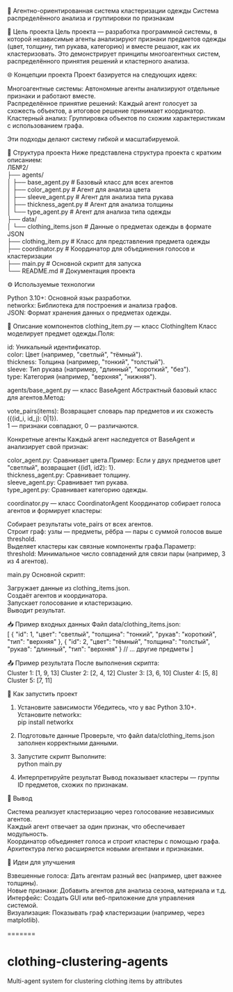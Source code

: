 🧠 Агентно-ориентированная система кластеризации одежды
Система распределённого анализа и группировки по признакам

📌 Цель проекта
Цель проекта — разработка программной системы, в которой независимые агенты анализируют признаки предметов одежды (цвет, толщину, тип рукава, категорию) и вместе решают, как их кластеризовать. Это демонстрирует принципы многоагентных систем, распределённого принятия решений и кластерного анализа.

🌐 Концепции проекта
Проект базируется на следующих идеях:  

Многоагентные системы: Автономные агенты анализируют отдельные признаки и работают вместе.  
Распределённое принятие решений: Каждый агент голосует за схожесть объектов, а итоговое решение принимает координатор.  
Кластерный анализ: Группировка объектов по схожим характеристикам с использованием графа.

Эти подходы делают систему гибкой и масштабируемой.

📂 Структура проекта
Ниже представлена структура проекта с кратким описанием:  
ЛБ№2/  
├── agents/  
│   ├── base_agent.py      # Базовый класс для всех агентов  
│   ├── color_agent.py     # Агент для анализа цвета  
│   ├── sleeve_agent.py    # Агент для анализа типа рукава  
│   ├── thickness_agent.py # Агент для анализа толщины  
│   └── type_agent.py      # Агент для анализа типа одежды  
├── data/  
│   └── clothing_items.json # Данные о предметах одежды в формате JSON  
├── clothing_item.py       # Класс для представления предмета одежды  
├── coordinator.py         # Координатор для объединения голосов и кластеризации  
├── main.py                # Основной скрипт для запуска  
└── README.md              # Документация проекта  


⚙️ Используемые технологии

Python 3.10+: Основной язык разработки.  
networkx: Библиотека для построения и анализа графов.  
JSON: Формат хранения данных о предметах одежды.


🧩 Описание компонентов
clothing_item.py — класс ClothingItem
Класс моделирует предмет одежды.Поля:  

id: Уникальный идентификатор.  
color: Цвет (например, "светлый", "тёмный").  
thickness: Толщина (например, "тонкий", "толстый").  
sleeve: Тип рукава (например, "длинный", "короткий", "без").  
type: Категория (например, "верхняя", "нижняя").

agents/base_agent.py — класс BaseAgent
Абстрактный базовый класс для агентов.Метод:  

vote_pairs(items): Возвращает словарь пар предметов и их схожесть ({(id_i, id_j): 0|1}).  
1 — признаки совпадают, 0 — различаются.



Конкретные агенты
Каждый агент наследуется от BaseAgent и анализирует свой признак:  

color_agent.py: Сравнивает цвета.Пример: Если у двух предметов цвет "светлый", возвращает {(id1, id2): 1}.  
thickness_agent.py: Сравнивает толщину.  
sleeve_agent.py: Сравнивает тип рукава.  
type_agent.py: Сравнивает категорию одежды.

coordinator.py — класс CoordinatorAgent
Координатор собирает голоса агентов и формирует кластеры:  

Собирает результаты vote_pairs от всех агентов.  
Строит граф: узлы — предметы, рёбра — пары с суммой голосов выше threshold.  
Выделяет кластеры как связные компоненты графа.Параметр:  
threshold: Минимальное число совпадений для связи пары (например, 3 из 4 агентов).

main.py
Основной скрипт:  

Загружает данные из clothing_items.json.  
Создаёт агентов и координатора.  
Запускает голосование и кластеризацию.  
Выводит результат.


📥 Пример входных данных
Файл data/clothing_items.json:  
[
  {
    "id": 1,
    "цвет": "светлый",
    "толщина": "тонкий",
    "рукав": "короткий",
    "тип": "верхняя"
  },
  {
    "id": 2,
    "цвет": "тёмный",
    "толщина": "толстый",
    "рукав": "длинный",
    "тип": "верхняя"
  }
  // ... другие предметы
]


📤 Пример результата
После выполнения скрипта:  
Cluster 1: [1, 9, 13]
Cluster 2: [2, 4, 12]
Cluster 3: [3, 6, 10]
Cluster 4: [5, 8]
Cluster 5: [7, 11]


🚀 Как запустить проект
1. Установите зависимости
Убедитесь, что у вас Python 3.10+. Установите networkx:  
pip install networkx

2. Подготовьте данные
Проверьте, что файл data/clothing_items.json заполнен корректными данными.  
3. Запустите скрипт
Выполните:  
python main.py

4. Интерпретируйте результат
Вывод показывает кластеры — группы ID предметов, схожих по признакам.  

🧠 Вывод

Система реализует кластеризацию через голосование независимых агентов.  
Каждый агент отвечает за один признак, что обеспечивает модульность.  
Координатор объединяет голоса и строит кластеры с помощью графа.  
Архитектура легко расширяется новыми агентами и признаками.


🔧 Идеи для улучшения

Взвешенные голоса: Дать агентам разный вес (например, цвет важнее толщины).  
Новые признаки: Добавить агентов для анализа сезона, материала и т.д.  
Интерфейс: Создать GUI или веб-приложение для управления системой.  
Визуализация: Показывать граф кластеризации (например, через matplotlib).



=======
# clothing-clustering-agents
Multi-agent system for clustering clothing items by attributes
